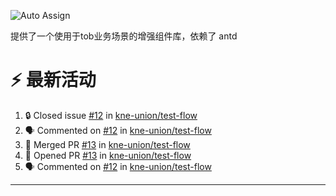 ![Auto Assign](https://github.com/kne-union/components-core/actions/workflows/publish.yml/badge.svg)

提供了一个使用于tob业务场景的增强组件库，依赖了 antd


<!--START_SECTION:document-->
<!--END_SECTION:document-->

# ⚡ 最新活动

<!--START_SECTION:activity-->
1. 🔒 Closed issue [#12](https://github.com/kne-union/test-flow/issues/12) in [kne-union/test-flow](https://github.com/kne-union/test-flow)
2. 🗣 Commented on [#12](https://github.com/kne-union/test-flow/issues/12#issuecomment-2373918382) in [kne-union/test-flow](https://github.com/kne-union/test-flow)
3. 🎉 Merged PR [#13](https://github.com/kne-union/test-flow/pull/13) in [kne-union/test-flow](https://github.com/kne-union/test-flow)
4. 💪 Opened PR [#13](https://github.com/kne-union/test-flow/pull/13) in [kne-union/test-flow](https://github.com/kne-union/test-flow)
5. 🗣 Commented on [#12](https://github.com/kne-union/test-flow/issues/12#issuecomment-2373915205) in [kne-union/test-flow](https://github.com/kne-union/test-flow)
<!--END_SECTION:activity-->

---
